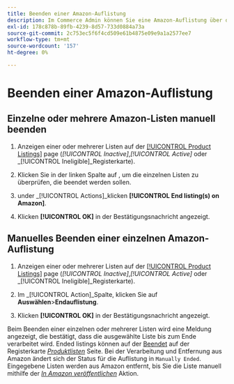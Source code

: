 ```yaml
---
title: Beenden einer Amazon-Auflistung
description: Im Commerce Admin können Sie eine Amazon-Auflistung über das Amazon Sales Channel-Dashboard beenden.
exl-id: 178c878b-89fb-4239-8d57-733d0884a73a
source-git-commit: 2c753ec5f6f4cd509e61b4875e09e9a1a2577ee7
workflow-type: tm+mt
source-wordcount: '157'
ht-degree: 0%

---
```


# Beenden einer Amazon-Auflistung

## Einzelne oder mehrere Amazon-Listen manuell beenden

1. Anzeigen einer oder mehrerer Listen auf der [[!UICONTROL Product Listings]](./managing-product-listings.md) page (_[!UICONTROL Inactive]_,_[!UICONTROL Active]_ oder _[!UICONTROL Ineligible]_Registerkarte).

1. Klicken Sie in der linken Spalte auf , um die einzelnen Listen zu überprüfen, die beendet werden sollen.

1. under _[!UICONTROL Actions]_klicken **[!UICONTROL End listing(s) on Amazon]**.

1. Klicken **[!UICONTROL OK]** in der Bestätigungsnachricht angezeigt.

## Manuelles Beenden einer einzelnen Amazon-Auflistung

1. Anzeigen einer oder mehrerer Listen auf der [[!UICONTROL Product Listings]](./managing-product-listings.md) page (_[!UICONTROL Inactive]_,_[!UICONTROL Active]_ oder _[!UICONTROL Ineligible]_Registerkarte).

1. Im _[!UICONTROL Action]_Spalte, klicken Sie auf **Auswählen**>**Endauflistung**.

1. Klicken **[!UICONTROL OK]** in der Bestätigungsnachricht angezeigt.

Beim Beenden einer einzelnen oder mehrerer Listen wird eine Meldung angezeigt, die bestätigt, dass die ausgewählte Liste bis zum Ende verarbeitet wird. Ended listings können auf der [Beendet](./ended-listings.md) auf der Registerkarte [_Produktlisten_](./managing-product-listings.md) Seite. Bei der Verarbeitung und Entfernung aus Amazon ändert sich der Status für die Auflistung in `Manually Ended`. Eingegebene Listen werden aus Amazon entfernt, bis Sie die Liste manuell mithilfe der [_In Amazon veröffentlichen_](./publish-listings-manually.md) Aktion.
